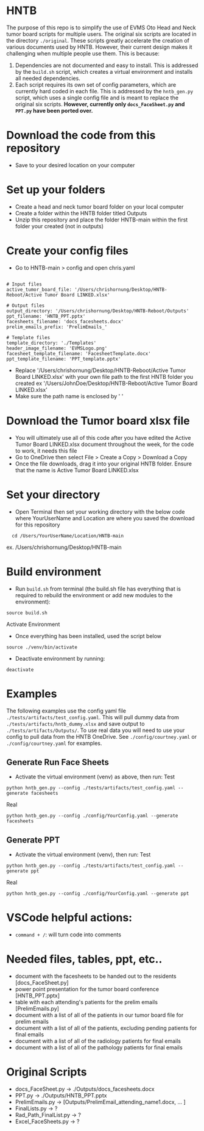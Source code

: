 # HNTB

The purpose of this repo is to simplify the use of EVMS Oto Head and Neck tumor
board scripts for multiple users. The original six scripts are located in the
directory `./original`. These scripts greatly accelerate the creation of
various documents used by HNTB. However, their current design makes it
challenging when multiple people use them. This is because:

1. Dependencies are not documented and easy to install. This is addressed by
the `build.sh` script, which creates a virtual environment and installs all
needed dependencies.
2. Each script requires its own set of config parameters, which are currently
hard coded in each file. This is addressed by the `hntb_gen.py` script, which
uses a single config file and is meant to replace the original six scripts.
**However, currently only `docs_FaceSheet.py` and `PPT.py` have been ported
over.**

# Download the code from this repository
- Save to your desired location on your computer

# Set up your folders
- Create a head and neck tumor board folder on your local computer
- Create a folder within the HNTB folder titled Outputs
- Unzip this repository and place the folder HNTB-main within the first folder your created (not in outputs)

# Create your config files
- Go to HNTB-main > config and open chris.yaml
```

# Input files
active_tumor_board_file: '/Users/chrishornung/Desktop/HNTB-Reboot/Active Tumor Board LINKED.xlsx'

# Output files
output_directory: '/Users/chrishornung/Desktop/HNTB-Reboot/Outputs'
ppt_filename: 'HNTB_PPT.pptx'
facesheets_filename: 'docs_facesheets.docx'
prelim_emails_prefix: 'PrelimEmails_'

# Template files
template_directory: './Templates'
header_image_filename: 'EVMSLogo.png'
facesheet_template_filename: 'FacesheetTemplate.docx'
ppt_template_filename: 'PPT_template.pptx'
```

- Replace '/Users/chrishornung/Desktop/HNTB-Reboot/Active Tumor Board LINKED.xlsx' with your own file path to the first HNTB folder you created ex '/Users/JohnDoe/Desktop/HNTB-Reboot/Active Tumor Board LINKED.xlsx'
- Make sure the path name is enclosed by ' '

# Download the Tumor board xlsx file
- You will ultimately use all of this code after you have edited the Active Tumor Board LINKED.xlsx document throughout the week, for the code to work, it needs this file
- Go to OneDrive then select File > Create a Copy > Download a Copy
- Once the file downloads, drag it into your original HNTB folder. Ensure that the name is Active Tumor Board LINKED.xlsx


# Set your directory
- Open Terminal then set your working directory with the below code where YourUserName and Location are where you saved the download for this repository
```
  cd /Users/YourUserName/Location/HNTB-main
```
ex. /Users/chrishornung/Desktop/HNTB-main

# Build environment 
- Run `build.sh` from terminal (the build.sh file has everything that is required to rebuild the environment or add new modules to the environment):
```
source build.sh
```
Activate Environment
- Once everything has been installed, used the script below
```
source ./venv/bin/activate
```
- Deactivate environment by running:
```
deactivate
```

# Examples

The following examples use the config yaml file
`./tests/artifacts/test_config.yaml`. This will pull dummy data from
`./tests/artifacts/hntb_dummy.xlsx` and save output to
`./tests/artifacts/Outputs/`. To use real data you will need to use your config
to pull data from the HNTB OneDrive. See `./config/courtney.yaml` or
`./config/courtney.yaml` for examples.

## Generate Run Face Sheets
- Activate the virtual environment (venv) as above, then run:
Test
```
python hntb_gen.py --config ./tests/artifacts/test_config.yaml --generate facesheets
```
Real
```
python hntb_gen.py --config ./config/YourConfig.yaml --generate facesheets
```



## Generate PPT
- Activate the virtual environment (venv), then run:
Test
```
python hntb_gen.py --config ./tests/artifacts/test_config.yaml --generate ppt
```
Real
```
python hntb_gen.py --config ./config/YourConfig.yaml --generate ppt
````

# VSCode helpful actions:
- `command + /`: will turn code into comments

# Needed files, tables, ppt, etc..
- document with the facesheets to be handed out to the residents [docs_FaceSheet.py]
- power point presentation for the tumor board conference [HNTB_PPT.pptx]
- table with each attending's patients for the prelim emails [PrelimEmails.py]
- document with a list of all of the patients in our tumor board file for prelim emails
- document with a list of all of the patients, excluding pending patients for final emails
- document with a list of all of the radiology patients for final emails
- document with a list of all of the pathology patients for final emails

# Original Scripts
- docs_FaceSheet.py -> ./Outputs/docs_facesheets.docx
- PPT.py -> ./Outputs/HNTB_PPT.pptx
- PrelimEmails.py -> [Outputs/PrelimEmail_attending_name1.docx, ... ]
- FinalLists.py -> ?
- Rad_Path_FinalList.py -> ?
- Excel_FaceSheets.py -> ?
